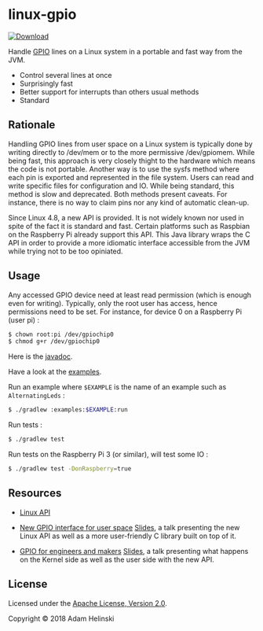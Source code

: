 # linux-gpio

[
![Download](https://api.bintray.com/packages/dvlopt/maven/linux-gpio/images/download.svg)
](https://bintray.com/dvlopt/maven/linux-gpio/_latestVersion)

Handle [GPIO](https://en.wikipedia.org/wiki/General-purpose_input/output) lines 
on a Linux system in a portable and fast way from the JVM.

- Control several lines at once
- Surprisingly fast
- Better support for interrupts than others usual methods
- Standard

## Rationale

Handling GPIO lines from user space on a Linux system is typically done by
writing directly to /dev/mem or to the more permissive /dev/gpiomem. While being
fast, this approach is very closely thight to the hardware which means the code
is not portable.  Another way is to use the sysfs method where each pin is
exported and represented in the file system. Users can read and write specific
files for configuration and IO. While being standard, this method is slow and
deprecated.  Both methods present caveats. For instance, there is no way to
claim pins nor any kind of automatic clean-up.

Since Linux 4.8, a new API is provided. It is not widely known nor used in spite
of the fact it is standard and fast. Certain platforms such as Raspbian on the
Raspberry Pi already support this API. This Java library wraps the C API in
order to provide a more idiomatic interface accessible from the JVM while trying
not to be too opiniated.

## Usage

Any accessed GPIO device need at least read permission (which is enough even
for writing). Typically, only the root user has access, hence permissions need
to be set. For instance, for device 0 on a Raspberry Pi (user pi) :

```bash
$ chown root:pi /dev/gpiochip0
$ chmod g+r /dev/gpiochip0
```

Here is the [javadoc](https://dvlopt.github.io/doc/java/linux-gpio/index.html).

Have a look at the [examples](./examples).

Run an example where `$EXAMPLE` is the name of an example such as
`AlternatingLeds` :
```bash
$ ./gradlew :examples:$EXAMPLE:run
```

Run tests :
```bash
$ ./gradlew test
```

Run tests on the Raspberry Pi 3 (or similar), will test some IO :
```bash
$ ./gradlew test -DonRaspberry=true
```

## Resources

- [Linux
API](https://github.com/torvalds/linux/blob/master/include/uapi/linux/gpio.h)

- [New GPIO interface for user
space](https://www.youtube.com/watch?v=cdTLewJCL1Y&t=2s)
[Slides](https://www.elinux.org/images/7/74/Elce2017_new_GPIO_interface.pdf), a
talk presenting the new Linux API as well as a more user-friendly C library
built on top of it.

- [GPIO for engineers and makers](https://www.youtube.com/watch?v=lQRCDl0tFiQ)
[Slides](https://elinux.org/images/9/9b/GPIO_for_Engineers_and_Makers.pdf), a
talk presenting what happens on the Kernel side as well as the user side with
the new API.

## License

Licensed under the [Apache License, Version
2.0](http://www.apache.org/licenses/LICENSE-2.0).

Copyright © 2018 Adam Helinski
